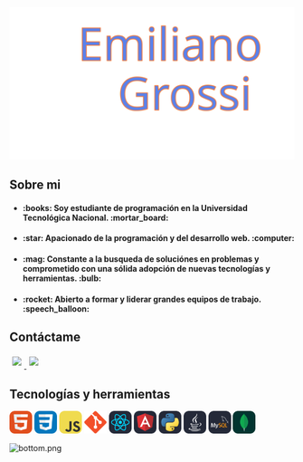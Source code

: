 
![Emiliano Grossi](Untitled-2.svg)

<h2> Sobre mi </h2>

- <h4>:books: Soy estudiante de programación en la Universidad Tecnológica Nacional. :mortar_board:</h4>
- <h4>:star: Apacionado de la programación y del desarrollo web. :computer:</h4>
- <h4>:mag: Constante a la busqueda de soluciónes en problemas y comprometido con una sólida adopción de nuevas tecnologías y herramientas. :bulb:</h4>
- <h4>:rocket: Abierto a formar y liderar grandes equipos de trabajo. :speech_balloon:</h4>


<div align= "left" >
     <h2> Contáctame </h2>
    <p>
  <a href="https://www.linkedin.com/in/emiliano-grossi-189096291/">
    <code><img src="https://github.com/hussainweb/hussainweb/blob/main/icons/linkedin.png" height="33px" style="margin: 5px;" /></code>
  </a>
  <a href="emigrossi2004@gmail.com">
    <code><img src="https://raw.githubusercontent.com/alexnaiman/alexnaiman/master/resources/gmail.png" height="30px" style="margin: 5px;" /></code>
  </a>
</p>  


<div align= "left">
  <h2> Tecnologías y herramientas </h2>
    <div>
    <img src=https://github.com/tandpfun/skill-icons/blob/main/icons/HTML.svg title= "HTML" width="40" height="40">
      <img src=https://github.com/tandpfun/skill-icons/blob/main/icons/CSS.svg title= "CSS" width="40" height="40">
      <img src=https://github.com/tandpfun/skill-icons/blob/main/icons/JavaScript.svg title= "Javascript" width="40" height="40">
     <img src=https://github.com/devicons/devicon/blob/master/icons/git/git-original.svg title= "Git" width="40" height="40">
     <img src=https://github.com/tandpfun/skill-icons/blob/main/icons/React-Dark.svg title= "React" width="40" height="40">
     <img src=https://github.com/tandpfun/skill-icons/blob/main/icons/Angular-Dark.svg title= "Angular" width="40" height="40">
      <img src=https://github.com/tandpfun/skill-icons/blob/main/icons/Python-Dark.svg title= "Pyhton" width="40" height="40">
      <img src=https://github.com/tandpfun/skill-icons/blob/main/icons/Java-Dark.svg title= "Java" width="40" height="40">
        <img src=https://github.com/tandpfun/skill-icons/blob/main/icons/MySQL-Dark.svg title= "MySQL" width="40" height="40">
        <img src=https://github.com/tandpfun/skill-icons/blob/main/icons/MongoDB.svg title= "MongoDB" width="40" height="40">
      
  </div>
  
 ![bottom.png](https://raw.githubusercontent.com/Trilokia/Trilokia/379277808c61ef204768a61bbc5d25bc7798ccf1/bottom_header.svg)
